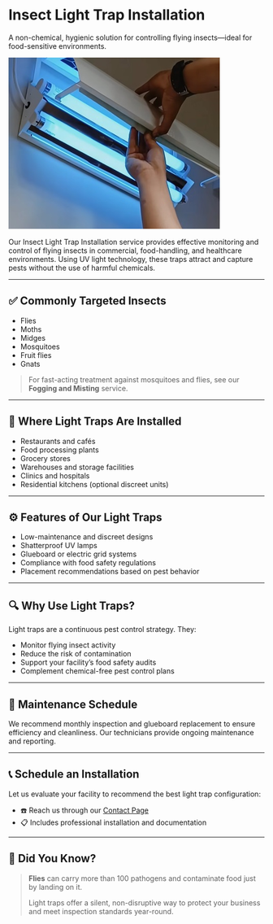 # Insect Light Trap Installation  
A non-chemical, hygienic solution for controlling flying insects—ideal for food-sensitive environments.

![Insect Light Trap Banner](/images/services/tpc_srvc_25.jpg)

Our Insect Light Trap Installation service provides effective monitoring and control of flying insects in commercial, food-handling, and healthcare environments. Using UV light technology, these traps attract and capture pests without the use of harmful chemicals.

---

## ✅ Commonly Targeted Insects

- Flies  
- Moths  
- Midges  
- Mosquitoes  
- Fruit flies  
- Gnats  

> For fast-acting treatment against mosquitoes and flies, see our **Fogging and Misting** service.

---

## 🏢 Where Light Traps Are Installed

- Restaurants and cafés  
- Food processing plants  
- Grocery stores  
- Warehouses and storage facilities  
- Clinics and hospitals  
- Residential kitchens (optional discreet units)

---

## ⚙️ Features of Our Light Traps

- Low-maintenance and discreet designs  
- Shatterproof UV lamps  
- Glueboard or electric grid systems  
- Compliance with food safety regulations  
- Placement recommendations based on pest behavior  

---

## 🔍 Why Use Light Traps?

Light traps are a continuous pest control strategy. They:

- Monitor flying insect activity  
- Reduce the risk of contamination  
- Support your facility’s food safety audits  
- Complement chemical-free pest control plans  

---

## 🔁 Maintenance Schedule

We recommend monthly inspection and glueboard replacement to ensure efficiency and cleanliness. Our technicians provide ongoing maintenance and reporting.

---

## 📞 Schedule an Installation

Let us evaluate your facility to recommend the best light trap configuration:

- ☎️ Reach us through our [Contact Page](/#contact)  
- 📋 Includes professional installation and documentation  

---

## 📌 Did You Know?

> **Flies** can carry more than 100 pathogens and contaminate food just by landing on it.  
>  
> Light traps offer a silent, non-disruptive way to protect your business and meet inspection standards year-round.
